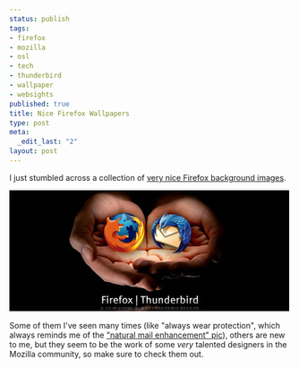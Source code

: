 ```yaml
--- 
status: publish
tags: 
- firefox
- mozilla
- osl
- tech
- thunderbird
- wallpaper
- websights
published: true
title: Nice Firefox Wallpapers
type: post
meta: 
  _edit_last: "2"
layout: post
---
```

I just stumbled across a collection of <a href="http://www.hongkiat.com/blog/70-nice-and-beautiful-firefox-wallpapers/">very nice Firefox background images</a>.

<img src="/media/wp/2008/07/firefox-thunderbird.jpg" alt="" title="Firefox/Thunderbird Wallpaper" width="500" height="216" class="alignnone size-full wp-image-1338" />

Some of them I've seen many times (like "always wear protection", which always reminds me of the <a href="http://www.flickr.com/photos/factoryjoe/511867206/">"natural mail enhancement" pic</a>), others are new to me, but they seem to be the work of some <em>very</em> talented designers in the Mozilla community, so make sure to check them out.
